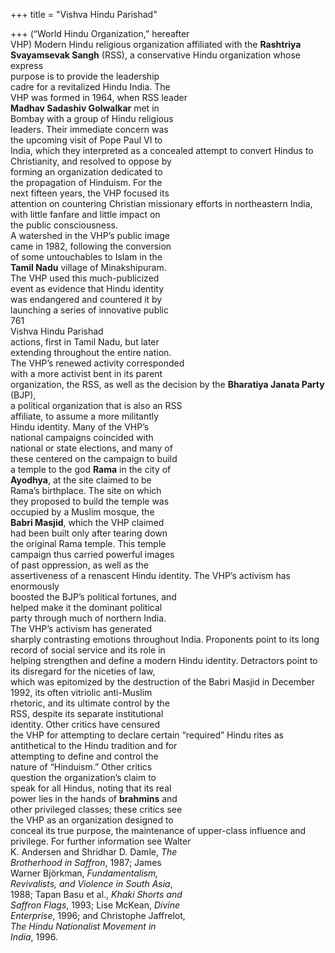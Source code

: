 +++
title = "Vishva Hindu Parishad"

+++
(“World Hindu Organization,” hereafter  
VHP) Modern Hindu religious organization affiliated with the **Rashtriya**  
**Svayamsevak Sangh** (RSS), a conservative Hindu organization whose express  
purpose is to provide the leadership  
cadre for a revitalized Hindu India. The  
VHP was formed in 1964, when RSS leader  
**Madhav Sadashiv Golwalkar** met in  
Bombay with a group of Hindu religious  
leaders. Their immediate concern was  
the upcoming visit of Pope Paul VI to  
India, which they interpreted as a concealed attempt to convert Hindus to  
Christianity, and resolved to oppose by  
forming an organization dedicated to  
the propagation of Hinduism. For the  
next fifteen years, the VHP focused its  
attention on countering Christian missionary efforts in northeastern India,  
with little fanfare and little impact on  
the public consciousness.  
A watershed in the VHP’s public image  
came in 1982, following the conversion  
of some untouchables to Islam in the  
**Tamil Nadu** village of Minakshipuram.  
The VHP used this much-publicized  
event as evidence that Hindu identity  
was endangered and countered it by  
launching a series of innovative public  
761  
Vishva Hindu Parishad  
actions, first in Tamil Nadu, but later  
extending throughout the entire nation.  
The VHP’s renewed activity corresponded  
with a more activist bent in its parent  
organization, the RSS, as well as the decision by the **Bharatiya Janata Party** (BJP),  
a political organization that is also an RSS  
affiliate, to assume a more militantly  
Hindu identity. Many of the VHP’s  
national campaigns coincided with  
national or state elections, and many of  
these centered on the campaign to build  
a temple to the god **Rama** in the city of  
**Ayodhya**, at the site claimed to be  
Rama’s birthplace. The site on which  
they proposed to build the temple was  
occupied by a Muslim mosque, the  
**Babri Masjid**, which the VHP claimed  
had been built only after tearing down  
the original Rama temple. This temple  
campaign thus carried powerful images  
of past oppression, as well as the  
assertiveness of a renascent Hindu identity. The VHP’s activism has enormously  
boosted the BJP’s political fortunes, and  
helped make it the dominant political  
party through much of northern India.  
The VHP’s activism has generated  
sharply contrasting emotions throughout India. Proponents point to its long  
record of social service and its role in  
helping strengthen and define a modern Hindu identity. Detractors point to  
its disregard for the niceties of law,  
which was epitomized by the destruction of the Babri Masjid in December  
1992, its often vitriolic anti-Muslim  
rhetoric, and its ultimate control by the  
RSS, despite its separate institutional  
identity. Other critics have censured  
the VHP for attempting to declare certain “required” Hindu rites as antithetical to the Hindu tradition and for  
attempting to define and control the  
nature of “Hinduism.” Other critics  
question the organization’s claim to  
speak for all Hindus, noting that its real  
power lies in the hands of **brahmins** and  
other privileged classes; these critics see  
the VHP as an organization designed to  
conceal its true purpose, the maintenance of upper-class influence and privilege. For further information see Walter  
K. Andersen and Shridhar D. Damle, *The*  
*Brotherhood in Saffron*, 1987; James  
Warner Björkman, *Fundamentalism,*  
*Revivalists, and Violence in South Asia*,  
1988; Tapan Basu et al., *Khaki Shorts and*  
*Saffron Flags*, 1993; Lise McKean, *Divine*  
*Enterprise*, 1996; and Christophe Jaffrelot,  
*The Hindu Nationalist Movement in*  
*India*, 1996.